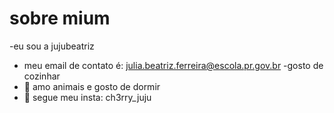 # sobre mium 
-eu sou a jujubeatriz 
- meu email de contato é: julia.beatriz.ferreira@escola.pr.gov.br
-gosto de cozinhar             
- 🌱 amo animais e gosto de dormir   
- 💞️ segue meu insta: ch3rry_juju
